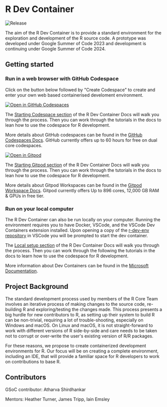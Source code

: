 # R Dev Container
![Release](https://img.shields.io/github/v/release/r-devel/r-dev-env)


The aim of the R Dev Container is to provide a standard environment for the exploration and development of the R source code. A prototype was developed under Google Summer of Code 2023 and development is continuing under Google Summer of Code 2024. 

## Getting started

### Run in a web browser with GitHub Codespace

Click on the button below followed by "Create Codespace" to create and enter your own web based containerised develoment environment.

[![Open in GitHub Codespaces](https://github.com/codespaces/badge.svg)](https://github.com/codespaces/new?hide_repo_select=true&ref=main&repo=647768262&machine=premiumLinux&devcontainer_path=.devcontainer%2Fdevcontainer.json&location=WestUs2)

The [Starting Codespace section](https://contributor.r-project.org/r-dev-env/container_setup/creating_codespace/) of the R Dev Container Docs will walk you through the process. Then you can work through the tutorials in the docs to lean how to use the codespace for R development.

More details about GitHub codespaces can be found in the [GitHub Codespaces Docs](https://docs.github.com/en/codespaces/overview). GitHub currently offers up to 60 hours for free on dual core codespaces.

[![Open in Gitpod](https://img.shields.io/badge/Gitpod-Open%20in%20Gitpod-blue?logo=gitpod&style=for-the-badge)](https://gitpod.io/github.com/r-devel/r-dev-env/tree/main)

The [Starting Gitpod section](https://contributor.r-project.org/r-dev-env/container_setup/gitpod_workspace/workspacestart/) of the R Dev Container Docs will walk you through the process. Then you can work through the tutorials in the docs to lean how to use the codespace for R development.

More details about Gitpod Workspaces can be found in the [Gitpod Workspace Docs](https://www.gitpod.io/docs/introduction). Gitpod currently offers Up to 896 cores, 12,000 GB RAM & GPUs in free tier.

### Run on your local computer

The R Dev Container can also be run locally on your computer. 
Running the environment requires you to have Docker, VSCode, and the VSCode Dev Containers extension installed. 
Upon opening a copy of the [r-dev-env repository](https://github.com/r-devel/r-dev-env) in VSCode you will be prompted to start the dev container. 

The [Local setup section](https://contributor.r-project.org/r-dev-env/tutorials/localsetup/) of the R Dev Container Docs will walk you through the process. 
Then you can work through the following the tutorials in the docs to learn how to use the codespace for R development.

More information about Dev Containers can be found in the [Microsoft Documentation](https://code.visualstudio.com/docs/devcontainers/containers).

## Project Background

The standard development process used by members of the R Core Team involves an iterative process of making changes to the source code, re-building R and exploring/testing the changes made. 
This process presents a big hurdle for new contributors to R, as setting up their system to build R can be non-trivial, requiring a lot of trouble-shooting, especially on Windows and macOS. 
On Linux and macOS, it is not straight-forward to work with different versions of R side-by-side and care needs to be taken not to corrupt or over-write the user's existing version of R/R packages.

For these reasons, we propose to create containerized development environments for R. 
Our focus will be on creating a complete environment, including an IDE, that will provide a familiar space for R developers to work on contributions to base R.

## Contributors

GSoC contributor: Atharva Shirdhankar

Mentors: Heather Turner, James Tripp, Iain Emsley

